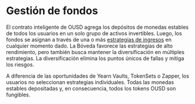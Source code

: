 # Gestión de fondos

El contrato inteligente de OUSD agrega los depósitos de monedas estables de todos los usuarios en un solo grupo de activos invertibles. Luego, los fondos se asignan a través de una o más [estrategias de ingresos](earning-strategies.md) en cualquier momento dado. La Bóveda favorece las estrategias de alto rendimiento, pero también busca mantener la diversificación en múltiples estrategias. La diversificación elimina los puntos únicos de fallas y mitiga los riesgos.

A diferencia de las oportunidades de Yearn Vaults, TokenSets o Zapper, los usuarios no seleccionan estrategias individuales. Todas las monedas estables depositadas y, en consecuencia, todos los tokens OUSD son fungibles.

